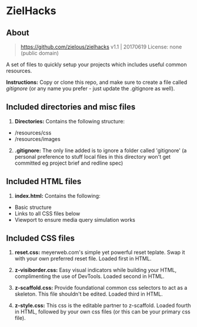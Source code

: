 # ZielHacks

## About

> https://github.com/zielous/zielhacks
> v1.1 | 20170619
> License: none (public domain)

A set of files to quickly setup your projects which includes useful common resources.

**Instructions:** Copy or clone this repo, and make sure to create a file called *gitignore* (or any name you prefer - just update the .gitignore as well).



## Included directories and misc files

1. **Directories:** Contains the following structure:
  - /resources/css
  - /resources/images

2. **.gitignore:** The only line added is to ignore a folder called 'gitignore' (a personal preference to stuff local files in this directory won't get committed eg project brief and redline spec)



## Included HTML files

1. **index.html:** Contains the following:
  - Basic structure
  - Links to all CSS files below
  - Viewport to ensure media query simulation works



## Included CSS files

1. **reset.css:** meyerweb.com's simple yet powerful reset teplate. Swap it with your own preferred reset file. Loaded first in HTML.

1. **z-visiborder.css:** Easy visual indicators while building your HTML, complimenting the use of DevTools. Loaded second in HTML.

2. **z-scaffold.css:** Provide foundational common css selectors to act as a skeleton. This file shouldn't be edited. Loaded third in HTML.

3. **z-style.css:** This css is the editable partner to z-scaffold. Loaded fourth in HTML, followed by your own css files (or this can be your primary css file).

